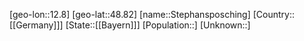 ﻿---
location: [48.82,12.8]
type: City
tags:
- geo/City


SpocWebEntityId: 34559
isDeleted: false
confidential: public

---
[geo-lon::12.8]
[geo-lat::48.82]
[name::Stephansposching]
[Country::[[Germany]]]
[State::[[Bayern]]]
[Population::]
[Unknown::]


